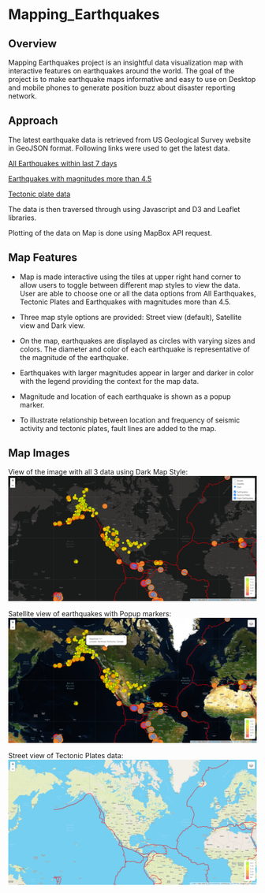 # Mapping_Earthquakes

## Overview
Mapping Earthquakes project is an insightful data visualization map with interactive features on earthquakes around the world. The goal of the project is to make earthquake maps informative and easy to use on Desktop and mobile phones to generate position buzz about disaster reporting network.


## Approach
The latest earthquake data is retrieved from US Geological Survey website in GeoJSON format. Following links were used to get the latest data.

[All Earthquakes within last 7 days](https://earthquake.usgs.gov/earthquakes/feed/v1.0/summary/all_week.geojson)

[Earthquakes with magnitudes more than 4.5](https://earthquake.usgs.gov/earthquakes/feed/v1.0/summary/4.5_week.geojson)

[Tectonic plate data](https://raw.githubusercontent.com/fraxen/tectonicplates/master/GeoJSON/PB2002_boundaries.json)

The data is then traversed through using Javascript and D3 and Leaflet libraries. 

Plotting of the data on Map is done using MapBox API request.

## Map Features

- Map is made interactive using the tiles at upper right hand corner to allow users to toggle between different map styles to view the data. User are able to choose one or all the data options from All Earthquakes, Tectonic Plates and Earthquakes with magnitudes more than 4.5.

- Three map style options are provided: Street view (default), Satellite view and Dark view.
  
- On the map, earthquakes are displayed as circles with varying sizes and colors. The diameter and color of each earthquake is representative of the magnitude of the earthquake. 

- Earthquakes with larger magnitudes appear in larger and darker in color with the legend providing the context for the map data.

- Magnitude and location of each earthquake is shown as a popup marker.

- To illustrate relationship between location and frequency of seismic activity and tectonic plates, fault lines are added to the map.
  

## Map Images

View of the image with all 3 data using Dark Map Style:
![](images/DarkStyle_All.png)


Satellite view of earthquakes with Popup markers:
![](images/SatelliteStyle_with_popups.png)

Street view of Tectonic Plates data:
![](images/StreetStyle_TectonicPlates.png)




